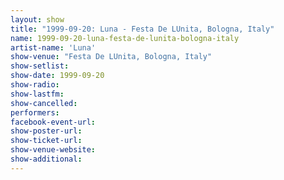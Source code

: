 ```yaml
---
layout: show
title: "1999-09-20: Luna - Festa De LUnita, Bologna, Italy"
name: 1999-09-20-luna-festa-de-lunita-bologna-italy
artist-name: 'Luna'
show-venue: "Festa De LUnita, Bologna, Italy"
show-setlist: 
show-date: 1999-09-20
show-radio: 
show-lastfm: 
show-cancelled: 
performers: 
facebook-event-url: 
show-poster-url: 
show-ticket-url: 
show-venue-website: 
show-additional: 
---
```


